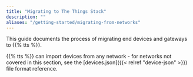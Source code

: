 ```yaml
---
title: "Migrating to The Things Stack"
description: ""
aliases: "/getting-started/migrating-from-networks"
---
```


This guide documents the process of migrating end devices and gateways to {{% tts %}}.

<!--more-->

{{% tts %}} can import devices from any network - for networks not covered in this section, see the [devices.json]({{< relref "device-json" >}}) file format reference.
